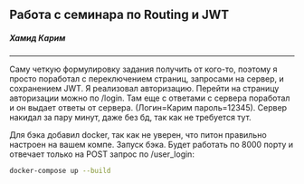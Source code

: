 ## Работа с семинара по Routing и JWT

##### Хамид Карим
---

Саму четкую формулировку задания получить от кого-то, поэтому я просто поработал с переключением страниц, запросами на сервер, и сохранением JWT.
Я реализовал авторизацию. Перейти на страницу авторизации можно по /login. Там еще с ответами с сервера поработал и он выдает ответы от сервера. (Логин=Карим  пароль=12345). Сервер накидал за пару минут, даже без бд, так как не требуется тут.

Для бэка добавил docker, так как не уверен, что питон правильно настроен на вашем компе.
Запуск бэка. Будет работать по 8000 порту и отвечает только на POST запрос по /user_login:
```bash
docker-compose up --build
```
